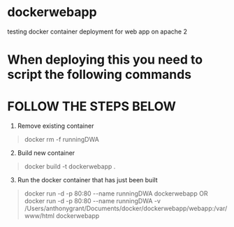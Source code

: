 # dockerwebapp
testing docker container deployment for web app on apache 2

# When deploying this you need to script the following commands

# FOLLOW THE STEPS BELOW

1. Remove existing container

> docker rm -f runningDWA

2. Build new container
> docker build -t dockerwebapp .

3. Run the docker container that has just been built
> docker run -d -p 80:80 --name runningDWA dockerwebapp
OR
> docker run -d -p 80:80 --name runningDWA -v /Users/anthonygrant/Documents/docker/dockerwebapp/webapp:/var/www/html dockerwebapp
